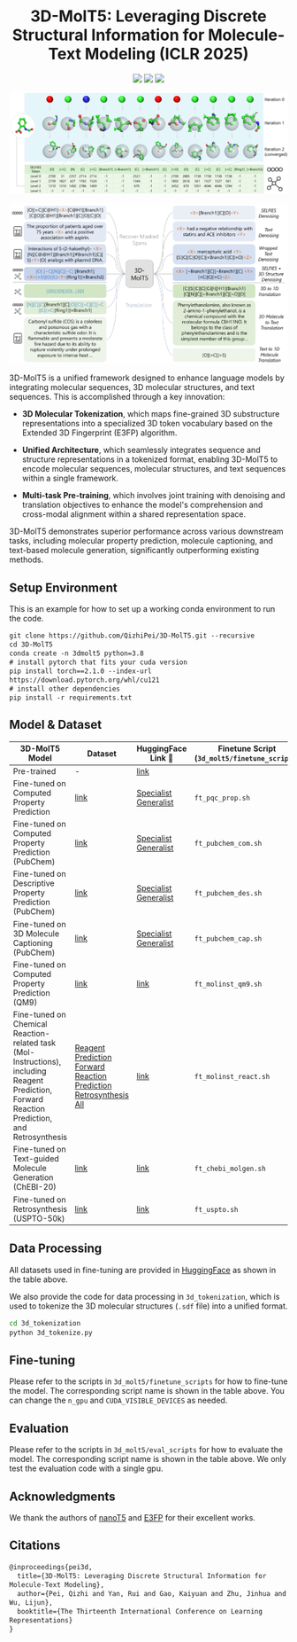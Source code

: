 <p align="center">
<h1 align="center">3D-MolT5: Leveraging Discrete Structural Information for Molecule-Text Modeling (ICLR 2025)</h1>

<p align="center">
    <a href="https://openreview.net/forum?id=eGqQyTAbXC"><img src="https://img.shields.io/badge/📄-Paper-red"></a>
    <a href="https://github.com/QizhiPei/3D-MolT5/blob/main/LICENSE"><img src="https://img.shields.io/github/license/QizhiPei/3D-MolT5"></a>
    <a href="https://huggingface.co/collections/QizhiPei/3d-molt5-68b561939178c4b5a349b45f"><img src="https://img.shields.io/badge/🤗 HuggingFace-Data & Models-green"></a>
</p>

![](imgs/3d_tokenization.png)

![](imgs/pretrain.png)

3D-MolT5 is a unified framework designed to enhance language models by integrating molecular sequences, 3D molecular structures, and text sequences. This is accomplished through a key innovation:

* **3D Molecular Tokenization**, which maps fine-grained 3D substructure representations into a specialized 3D token vocabulary based on the Extended 3D Fingerprint (E3FP) algorithm.

* **Unified Architecture**, which seamlessly integrates sequence and structure representations in a tokenized format, enabling 3D-MolT5 to encode molecular sequences, molecular structures, and text sequences within a single framework.

* **Multi-task Pre-training**, which involves joint training with denoising and translation objectives to enhance the model's comprehension and cross-modal alignment within a shared representation space.

3D-MolT5 demonstrates superior performance across various downstream tasks, including molecular property prediction, molecule captioning, and text-based molecule generation, significantly outperforming existing methods. 


## Setup Environment
This is an example for how to set up a working conda environment to run the code.
```shell
git clone https://github.com/QizhiPei/3D-MolT5.git --recursive
cd 3D-MolT5
conda create -n 3dmolt5 python=3.8
# install pytorch that fits your cuda version
pip install torch==2.1.0 --index-url https://download.pytorch.org/whl/cu121
# install other dependencies
pip install -r requirements.txt
```

## Model & Dataset

|3D-MolT5 Model|Dataset|HuggingFace Link 🤗|Finetune Script <br> (`3d_molt5/finetune_scripts`)|Eval Script <br> (`3d_molt5/eval_scripts`)|
|----|----|----|----|----|
|Pre-trained|-|[link](https://huggingface.co/QizhiPei/3d-molt5-base)|
|Fine-tuned on Computed Property Prediction|[link](https://huggingface.co/datasets/QizhiPei/e3fp-pubchemqc-prop)|[Specialist](https://huggingface.co/QizhiPei/3d-molt5-base-pubchemqc-prop) <br> [Generalist](https://huggingface.co/QizhiPei/3d-molt5-base-3d-molm-generalist)|`ft_pqc_prop.sh`|`eval_pqc_prop.sh`|
|Fine-tuned on  Computed Property Prediction (PubChem)|[link](https://huggingface.co/datasets/QizhiPei/e3fp-pubchem-com)|[Specialist](https://huggingface.co/QizhiPei/3d-molt5-base-pubchem-com) <br> [Generalist](https://huggingface.co/QizhiPei/3d-molt5-base-3d-molm-generalist)|`ft_pubchem_com.sh`|`eval_pubchem_com.sh`|
|Fine-tuned on Descriptive Property Prediction (PubChem)|[link](https://huggingface.co/datasets/QizhiPei/e3fp-pubchem-des)|[Specialist](https://huggingface.co/QizhiPei/3d-molt5-base-pubchem-des) <br> [Generalist](https://huggingface.co/QizhiPei/3d-molt5-base-3d-molm-generalist)|`ft_pubchem_des.sh`|`eval_pubchem_des.sh`|
|Fine-tuned on 3D Molecule Captioning (PubChem)|[link](https://huggingface.co/datasets/QizhiPei/e3fp-pubchem-cap)|[Specialist](https://huggingface.co/QizhiPei/3d-molt5-base-pubchem-cap) <br> [Generalist](https://huggingface.co/QizhiPei/3d-molt5-base-3d-molm-generalist)|`ft_pubchem_cap.sh`|`eval_pubchem_cap.sh`|
|Fine-tuned on Computed Property Prediction (QM9)|[link](https://huggingface.co/datasets/QizhiPei/e3fp-mol-instructions-qm9)|[link](https://huggingface.co/QizhiPei/3d-molt5-base-mol-instructions-qm9)|`ft_molinst_qm9.sh`|`eval_molinst_qm9.sh`|
|Fine-tuned on Chemical Reaction-related task (Mol-Instructions), including Reagent Prediction, Forward Reaction Prediction, and Retrosynthesis|[Reagent Prediction](https://huggingface.co/datasets/QizhiPei/e3fp-mol-instructions-reagent-prediction) <br> [Forward Reaction Prediction](https://huggingface.co/datasets/QizhiPei/e3fp-mol-instructions-forward-reaction-prediction) <br> [Retrosynthesis](https://huggingface.co/datasets/QizhiPei/e3fp-mol-instructions-retrosynthesis) <br> [All](https://huggingface.co/datasets/QizhiPei/e3fp-mol-instructions-react-all)|[link](https://huggingface.co/QizhiPei/3d-molt5-base-mol-instructions-react)|`ft_molinst_react.sh`|`eval_molinst_react.sh`|
|Fine-tuned on Text-guided Molecule Generation (ChEBI-20)|[link](https://huggingface.co/datasets/QizhiPei/e3fp-chebi-molgen)|[link](https://huggingface.co/QizhiPei/3d-molt5-base-chebi-molgen)|`ft_chebi_molgen.sh`|`eval_chebi_molgen.sh`|
|Fine-tuned on Retrosynthesis (USPTO-50k)|[link](https://huggingface.co/datasets/QizhiPei/e3fp-uspto-50k)|[link](https://huggingface.co/QizhiPei/3d-molt5-base-uspto-retro)|`ft_uspto.sh`|`eval_uspto.sh`|

## Data Processing
All datasets used in fine-tuning are provided in [HuggingFace](https://huggingface.co/collections/QizhiPei/3d-molt5-68b561939178c4b5a349b45f) as shown in the table above.

We also provide the code for data processing in `3d_tokenization`, which is used to tokenize the 3D molecular structures (`.sdf` file) into a unified format.

```bash
cd 3d_tokenization
python 3d_tokenize.py
```

## Fine-tuning
Please refer to the scripts in `3d_molt5/finetune_scripts` for how to fine-tune the model.
The corresponding script name is shown in the table above.
You can change the `n_gpu` and `CUDA_VISIBLE_DEVICES` as needed.

## Evaluation
Please refer to the scripts in `3d_molt5/eval_scripts` for how to evaluate the model.
The corresponding script name is shown in the table above.
We only test the evaluation code with a single gpu.

## Acknowledgments
We thank the authors of [nanoT5](https://github.com/PiotrNawrot/nanoT5) and [E3FP](https://github.com/keiserlab/e3fp) for their excellent works.

## Citations
```
@inproceedings{pei3d,
  title={3D-MolT5: Leveraging Discrete Structural Information for Molecule-Text Modeling},
  author={Pei, Qizhi and Yan, Rui and Gao, Kaiyuan and Zhu, Jinhua and Wu, Lijun},
  booktitle={The Thirteenth International Conference on Learning Representations}
}
```